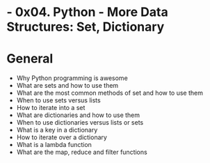 # - 0x04. Python - More Data Structures: Set, Dictionary


# General

  -  Why Python programming is awesome
  -  What are sets and how to use them
  -  What are the most common methods of set and how to use them
  -  When to use sets versus lists
  -  How to iterate into a set
  -  What are dictionaries and how to use them
  -  When to use dictionaries versus lists or sets
  -  What is a key in a dictionary
  -  How to iterate over a dictionary
  -  What is a lambda function
  -  What are the map, reduce and filter functions

